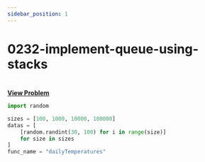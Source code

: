 ```yaml
---
sidebar_position: 1
---
```


# 0232-implement-queue-using-stacks
#
[**View Problem**](https://leetcode.com/problems/implement-queue-using-stacks)

```python 0232-implement-queue-using-stacks
import random

sizes = [100, 1000, 10000, 100000]
datas = [
    [random.randint(30, 100) for i in range(size)]
    for size in sizes
]
func_name = "dailyTemperatures"
```